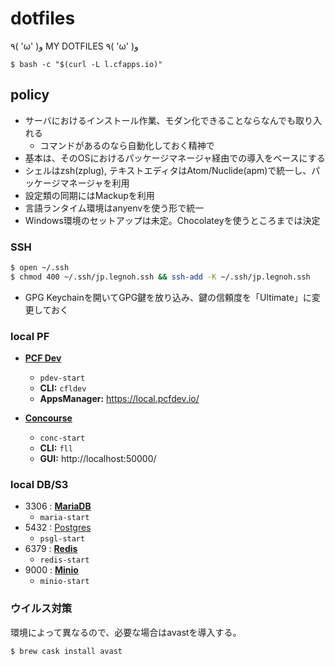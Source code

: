 dotfiles
========

٩( 'ω' )و  MY DOTFILES  ٩( 'ω' )و

```
$ bash -c "$(curl -L l.cfapps.io)"
```

## policy
- サーバにおけるインストール作業、モダン化できることならなんでも取り入れる
  - コマンドがあるのなら自動化しておく精神で
- 基本は、そのOSにおけるパッケージマネージャ経由での導入をベースにする
- シェルはzsh(zplug), テキストエディタはAtom/Nuclide(apm)で統一し、パッケージマネージャを利用
- 設定類の同期にはMackupを利用
- 言語ランタイム環境はanyenvを使う形で統一
- Windows環境のセットアップは未定。Chocolateyを使うところまでは決定

### SSH
```bash
$ open ~/.ssh
$ chmod 400 ~/.ssh/jp.legnoh.ssh && ssh-add -K ~/.ssh/jp.legnoh.ssh
```
- GPG Keychainを開いてGPG鍵を放り込み、鍵の信頼度を「Ultimate」に変更しておく

### local PF
- [**PCF Dev**](https://network.pivotal.io/products/pcfdev)
  - ```pdev-start```
  - **CLI:** ```cfldev```
  - **AppsManager:** https://local.pcfdev.io/

- [**Concourse**](http://concourse.ci/docker-repository.html)
  - ```conc-start```
  - **CLI:** ```fll```
  - **GUI:** http://localhost:50000/

### local DB/S3
- 3306 : [**MariaDB**](https://hub.docker.com/_/mariadb/)
  - ```maria-start```
- 5432 : [Postgres](https://hub.docker.com/_/postgres/)
  - ```psgl-start```
- 6379 : [**Redis**](https://hub.docker.com/_/redis/)
  - ```redis-start```
- 9000 : [**Minio**](https://hub.docker.com/r/minio/minio/)
  - ```minio-start```

### ウイルス対策
環境によって異なるので、必要な場合はavastを導入する。
```bash
$ brew cask install avast
```
